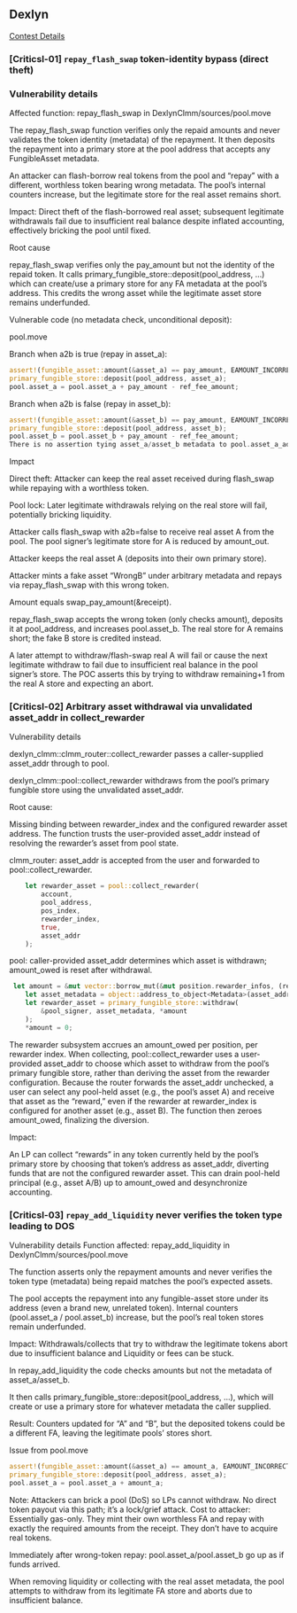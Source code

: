 ## Dexlyn
[Contest Details](https://dashboard.hackenproof.com/user/reports/DEXLYNCA-60)

### [Criticsl-01]  `repay_flash_swap` token-identity bypass (direct theft)

### Vulnerability details

Affected function: repay_flash_swap in DexlynClmm/sources/pool.move

The repay_flash_swap function verifies only the repaid amounts and never validates the token identity (metadata) of the repayment. It then deposits the repayment into a primary store at the pool address that accepts any FungibleAsset metadata.

An attacker can flash-borrow real tokens from the pool and “repay” with a different, worthless token bearing wrong metadata. The pool’s internal counters increase, but the legitimate store for the real asset remains short.

Impact: Direct theft of the flash-borrowed real asset; subsequent legitimate withdrawals fail due to insufficient real balance despite inflated accounting, effectively bricking the pool until fixed.

Root cause

repay_flash_swap verifies only the pay_amount but not the identity of the repaid token.
It calls primary_fungible_store::deposit(pool_address, …) which can create/use a primary store for any FA metadata at the pool’s address. This credits the wrong asset while the legitimate asset store remains underfunded.

Vulnerable code (no metadata check, unconditional deposit):

pool.move

Branch when a2b is true (repay in asset_a):

```rust
assert!(fungible_asset::amount(&asset_a) == pay_amount, EAMOUNT_INCORRECT);
primary_fungible_store::deposit(pool_address, asset_a);
pool.asset_a = pool.asset_a + pay_amount - ref_fee_amount;
```

Branch when a2b is false (repay in asset_b):


```rust
assert!(fungible_asset::amount(&asset_b) == pay_amount, EAMOUNT_INCORRECT);
primary_fungible_store::deposit(pool_address, asset_b);
pool.asset_b = pool.asset_b + pay_amount - ref_fee_amount;
There is no assertion tying asset_a/asset_b metadata to pool.asset_a_addr / pool.asset_b_addr before deposit.
```
Impact

Direct theft: Attacker can keep the real asset received during flash_swap while repaying with a worthless token.

Pool lock: Later legitimate withdrawals relying on the real store will fail, potentially bricking liquidity.

Attacker calls flash_swap with a2b=false to receive real asset A from the pool.
The pool signer’s legitimate store for A is reduced by amount_out.

Attacker keeps the real asset A (deposits into their own primary store).

Attacker mints a fake asset “WrongB” under arbitrary metadata and repays via repay_flash_swap with this wrong token.

Amount equals swap_pay_amount(&receipt).

repay_flash_swap accepts the wrong token (only checks amount), deposits it at pool_address, and increases pool.asset_b.
The real store for A remains short; the fake B store is credited instead.

A later attempt to withdraw/flash-swap real A will fail or cause the next legitimate withdraw to fail due to insufficient real balance in the pool signer’s store. The POC asserts this by trying to withdraw remaining+1 from the real A store and expecting an abort.


### [Criticsl-02] Arbitrary asset withdrawal via unvalidated asset_addr in collect_rewarder

Vulnerability details

dexlyn_clmm::clmm_router::collect_rewarder passes a caller-supplied asset_addr through to pool.

dexlyn_clmm::pool::collect_rewarder withdraws from the pool’s primary fungible store using the unvalidated asset_addr.

Root cause:

Missing binding between rewarder_index and the configured rewarder asset address. The function trusts the user-provided asset_addr instead of resolving the rewarder’s asset from pool state.

clmm_router: asset_addr is accepted from the user and forwarded to pool::collect_rewarder.

```rust
    let rewarder_asset = pool::collect_rewarder(
        account,
        pool_address,
        pos_index,
        rewarder_index,
        true,
        asset_addr
    );
```
pool: caller-provided asset_addr determines which asset is withdrawn; amount_owed is reset after withdrawal.

```rust
 let amount = &mut vector::borrow_mut(&mut position.rewarder_infos, (rewarder_index as u64)).amount_owed;
    let asset_metadata = object::address_to_object<Metadata>(asset_addr);
    let rewarder_asset = primary_fungible_store::withdraw(
        &pool_signer, asset_metadata, *amount
    );
    *amount = 0;
```
The rewarder subsystem accrues an amount_owed per position, per rewarder index. When collecting, pool::collect_rewarder uses a user-provided asset_addr to choose which asset to withdraw from the pool’s primary fungible store, rather than deriving the asset from the rewarder configuration. Because the router forwards the asset_addr unchecked, a user can select any pool-held asset (e.g., the pool’s asset A) and receive that asset as the “reward,” even if the rewarder at rewarder_index is configured for another asset (e.g., asset B). The function then zeroes amount_owed, finalizing the diversion.

Impact:

An LP can collect “rewards” in any token currently held by the pool’s primary store by choosing that token’s address as asset_addr, diverting funds that are not the configured rewarder asset. This can drain pool-held principal (e.g., asset A/B) up to amount_owed and desynchronize accounting.


### [Criticsl-03] `repay_add_liquidity` never verifies the token type leading to DOS 

Vulnerability details
Function affected:
repay_add_liquidity in DexlynClmm/sources/pool.move

The function asserts only the repayment amounts and never verifies the token type (metadata) being repaid matches the pool’s expected assets.

The pool accepts the repayment into any fungible-asset store under its address (even a brand new, unrelated token). Internal counters (pool.asset_a / pool.asset_b) increase, but the pool’s real token stores remain underfunded.

Impact:
Withdrawals/collects that try to withdraw the legitimate tokens abort due to insufficient balance and Liquidity or fees can be stuck.

In repay_add_liquidity the code checks amounts but not the metadata of asset_a/asset_b.

It then calls primary_fungible_store::deposit(pool_address, ...), which will create or use a primary store for whatever metadata the caller supplied.

Result: Counters updated for “A” and “B”, but the deposited tokens could be a different FA, leaving the legitimate pools’ stores short.

Issue from pool.move

```rust
assert!(fungible_asset::amount(&asset_a) == amount_a, EAMOUNT_INCORRECT);
primary_fungible_store::deposit(pool_address, asset_a);
pool.asset_a = pool.asset_a + amount_a;
```
Note:
Attackers can brick a pool (DoS) so LPs cannot withdraw. No direct token payout via this path; it’s a lock/grief attack.
Cost to attacker: Essentially gas-only.
They mint their own worthless FA and repay with exactly the required amounts from the receipt.
They don’t have to acquire real tokens.

Immediately after wrong-token repay: pool.asset_a/pool.asset_b go up as if funds arrived.

When removing liquidity or collecting with the real asset metadata, the pool attempts to withdraw from its legitimate FA store and aborts due to insufficient balance.
